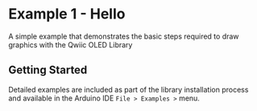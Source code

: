 # Example 1 - Hello

A simple example that demonstrates the basic steps required to draw graphics with the Qwiic OLED Library

## Getting Started


Detailed examples are included as part of the library installation process and available in the Arduino IDE `File > Examples >` menu. 


